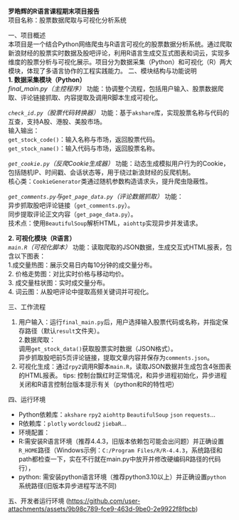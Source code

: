 **罗皓辉的R语言课程期末项目报告**  
项目名称：股票数据爬取与可视化分析系统

一、项目概述  
本项目是一个结合Python网络爬虫与R语言可视化的股票数据分析系统。通过爬取新浪财经的股票实时数据及股吧评论，利用R语言生成交互式图表和词云，实现多维度的股票分析与可视化展示。项目分为数据采集（Python）和可视化（R）两大模块，体现了多语言协作的工程实践能力。
二、模块结构与功能说明  
**1. 数据采集模块（Python）**  
*final_main.py（主控程序）*
功能：协调整个流程，包括用户输入、股票数据爬取、评论链接抓取、内容提取及调用R脚本生成可视化。
  
*`check_id.py`（股票代码转换器）*
功能：基于`akshare`库，实现股票名称与代码的互查，支持A股、港股、美股市场。  
输入输出：  
`get_stock_code()`：输入名称与市场，返回股票代码。  
`get_stock_name()`：输入代码与市场，返回股票名称。 

*`get_cookie.py`（反爬Cookie生成器）*
功能：动态生成模拟用户行为的Cookie，包括随机IP、时间戳、会话状态等，用于绕过新浪财经的反爬机制。  
核心类：`CookieGenerator`类通过随机参数构造请求头，提升爬虫隐蔽性。  

*`get_comments.py`与`get_page_data.py`（评论数据抓取）*
功能：  
异步抓取股吧评论链接（`get_comments.py`）。  
同步提取评论正文内容（`get_page_data.py`）。  
技术点：使用`BeautifulSoup`解析HTML，`aiohttp`实现异步并发请求。  

**2. 可视化模块（R语言）**  
*`main.R`（可视化脚本）*
功能：读取爬取的JSON数据，生成交互式HTML报表，包含以下图表：  
1.成交量热图：展示交易日内每10分钟的成交量分布。  
2. 价格走势图：对比实时价格与移动均价。  
3. 成交量柱状图：实时成交量分布。  
4. 词云图：从股吧评论中提取高频关键词并可视化。  

三、工作流程  
1. 用户输入：运行`final_main.py`后，用户选择输入股票代码或名称，并指定保存路径（默认`result`文件夹）。  
2.数据爬取：  
调用`get_stock_data()`获取股票实时数据（JSON格式）。  
异步抓取股吧前5页评论链接，提取文章内容并保存为`comments.json`。  
3. 可视化生成：通过`rpy2`调用R脚本`main.R`，读取JSON数据并生成包含4张图表的HTML报表。
tips:
控制台飘红时正常情况，和异步进程初始化，异步进程关闭和R语言控制台版本提示有关（python和R的特性吧）

四、运行环境  
- Python依赖库：`akshare` `rpy2` `aiohttp` `BeautifulSoup` `json` `requests`...  
- R依赖库：`plotly` `wordcloud2` `jiebaR`...
- 环境配置：
- R:需安装R语言环境（推荐4.4.3，旧版本依赖包可能会出问题）并正确设置`R_HOME`路径（Windows示例：`C:/Program Files/R/R-4.4.3`，系统路径和path都检查一下，实在不行就在main.py中放开并修改硬编码R路径的代码行），
- python: 需安装python语言环境（推荐python3.10以上）并正确设置`python`系统路径(旧版本异步进程写法不同)
  
五、开发者运行环境
(https://github.com/user-attachments/assets/9b98c789-fce9-463d-9be0-2e9922f8fbcb)

